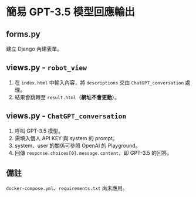 # 簡易 GPT-3.5 模型回應輸出

## forms.py
建立 Django 內建表單。

## views.py - `robot_view`
1. 在 `index.html` 中輸入內容，將 `descriptions` 交由 `ChatGPT_conversation` 處理。
2. 結果會跳轉至 `result.html`（**網址不會更動**）。

## views.py - `ChatGPT_conversation`
1. 呼叫 GPT-3.5 模型。
2. 需填入個人 API KEY 與 system 的 prompt。
3. system、user 的關係可參照 OpenAI 的 Playground。
4. 回傳 `response.choices[0].message.content`，即 GPT-3.5 的回答。

## 備註
`docker-compose.yml`、`requirements.txt` 尚未應用。
